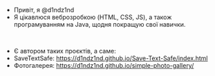- Привіт, я @d1ndz1nd
- Я цікавлюся веброзробкою (HTML, CSS, JS), а також програмуванням на Java, щодня покращую свої навички.
<br>

- Є автором таких проєктів, а саме:
- SaveTextSafe: https://d1ndz1nd.github.io/Save-Text-Safe/index.html
- Фотогалерея: https://d1ndz1nd.github.io/simple-photo-gallery/

<!-- - 📫 How to reach me ...
- 😄 Pronouns: ...
- ⚡ Fun fact: ... -->
